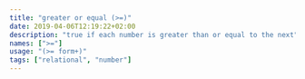 ```yaml
---
title: "greater or equal (>=)"
date: 2019-04-06T12:19:22+02:00
description: "true if each number is greater than or equal to the next"
names: [">="]
usage: "(>= form+)"
tags: ["relational", "number"]
---
```


